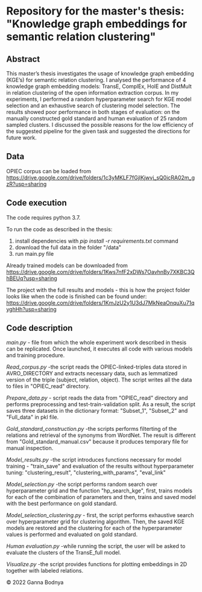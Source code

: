 # Repository for the master's thesis: "Knowledge graph embeddings for semantic relation clustering"

## Abstract

This master’s thesis investigates the usage of knowledge graph embedding (KGE’s) for semantic relation clustering. I analysed the performance of 4 knowledge graph embedding models: TransE, ComplEx, HolE and DistMult in relation clustering of the open information extraction corpus. In my experiments, I performed a random hyperparameter search for KGE model selection and an exhaustive search of clustering model selection. The results showed poor performance in
both stages of evaluation: on the manually constructed gold standard and human evaluation of 25 random sampled clusters. I discussed the possible reasons for the low efficiency of the suggested pipeline for the given task and suggested the directions for future work.

## Data

OPIEC corpus can be loaded from https://drive.google.com/drive/folders/1c3yMKLF7fGjIKjwvj_sQ0icRA02m_gzR?usp=sharing


## Code execution

The code requires python 3.7.

To run the code as described in the thesis:
1. install dependencies with 
*pip install -r requirements.txt* 
command 
2. download the full data in the folder "/data"
3. run main.py file


Already trained models can be downloaded from https://drive.google.com/drive/folders/1Kws7nfF2xDWs7OavhnBy7XKBC3QhBEUq?usp=sharing


The project with the full results and models - this is how the project folder looks like when the code is finished can be found under:
https://drive.google.com/drive/folders/1KmJzU2y1U3dJ7MkNeaOnquXu71qyghHh?usp=sharing


## Code description

*main.py* - file from which the whole experiment work described in thesis can be replicated.
Once launched, it executes all code with various models and training procedure. 


*Read_corpus.py* -the script reads the OPIEC-linked-triples data stored in AVRO_DIRECTORY and extracts necessary data, such as lemmatized version of the triple (subject, relation, object). The script writes all the data to files in "OPIEC_read" directory.

*Prepare_data.py* - script reads the data from "OPIEC_read" directory and performs preprocessing and test-train-validation split. As a result, the script saves three datasets in the dictionary format: "Subset_1", "Subset_2" and "Full_data" in pkl file.

*Gold_standard_construction.py* -the scripts performs filterting of the relations and retrieval of the synonyms from WordNet.
The result is different from "Gold_standard_manual.csv" because it produces temporary file for manual inspection.

*Model_results.py* -the script introduces functions necessary for model training - "train_save" and evaluation of the results without hyperparameter tuning: "clustering_result", "clustering_with_params", "eval_link"

*Model_selection.py* -the script performs random search over hyperparameter grid and the function "hp_search_kge", first, trains models for each of the combination of parameters and then, trains and saved model with the best performance on gold standard.

*Model_selection_clustering.py* - first, the script performs exhaustive search over hyperparameter grid for clustering algorithm. Then, the saved KGE models are restored and the clustering for each of the hyperparameter values is performed and evaluated on gold standard.

*Human evaluation.py* -while running the script, the user will be asked to evaluate the clusters of the TransE_full model.

*Visualize.py* -the script provides functions for plotting embeddings in 2D together with labeled relations.


© 2022 Ganna Bodnya
